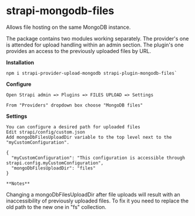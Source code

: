 # strapi-mongodb-files
Allows file hosting on the same MongoDB instance.

The package contains two modules working separately.
The provider's one is attended for upload handling within an admin section.
The plugin's one provides an access to the previously uploaded files by URL.

**Installation**

```   
npm i strapi-provider-upload-mongodb strapi-plugin-mongodb-files`   
```

**Configure**
```
Open Strapi admin => Plugins => FILES UPLOAD => Settings

From "Providers" dropdown box choose "MongoDB files"
```

**Settings**

```
You can configure a desired path for uploaded files
Edit strapi/config/custom.json
Add mongoDbFilesUploadDir variable to the top level next to the "myCustomConfiguration".

{
  "myCustomConfiguration": "This configuration is accessible through strapi.config.myCustomConfiguration",
  "mongoDbFilesUploadDir": "files"
}

**Notes**

```
Changing a mongoDbFilesUploadDir after file uploads will result with an inaccessibility of previously uploaded files.
To fix it you need to replace the old path to the new one in "fs" collection.
```
